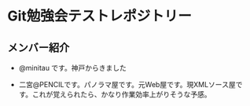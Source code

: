 # Git勉強会テストレポジトリー

## メンバー紹介

* @minitau です。神戸からきました

* 二宮@PENCILです。パノラマ屋です。元Web屋です。現XMLソース屋です。これが覚えられたら、かなり作業効率上がりそうな予感。

